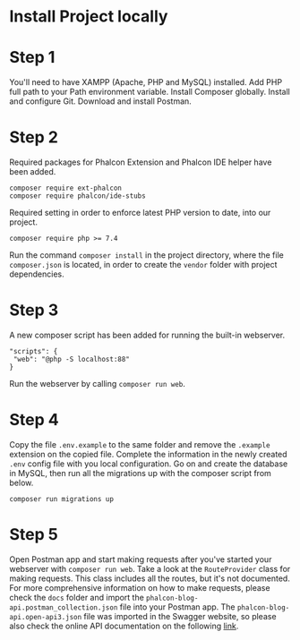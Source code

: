 
# Install Project locally

# Step 1

You'll need to have XAMPP (Apache, PHP and MySQL) installed. Add PHP full path to your Path environment variable.
Install Composer globally. Install and configure Git. Download and install Postman.

# Step 2

Required packages for Phalcon Extension and Phalcon IDE helper have been added.

```
composer require ext-phalcon
composer require phalcon/ide-stubs
```

Required setting in order to enforce latest PHP version to date, into our project.

```
composer require php >= 7.4
```

Run the command `composer install` in the project directory, where the file `composer.json` is located, in order to create the `vendor` folder with project dependencies.

# Step 3

A new composer script has been added for running the built-in webserver.

```
"scripts": {
 "web": "@php -S localhost:88"
}
```

Run the webserver by calling `composer run web`.

# Step 4

Copy the file `.env.example` to the same folder and remove the `.example` extension on the copied file.
Complete the information in the newly created `.env` config file with you local configuration.
Go on and create the database in MySQL, then run all the migrations up with the composer script from below.

```
composer run migrations up
```

# Step 5

Open Postman app and start making requests after you've started your webserver with `composer run web`.
Take a look at the `RouteProvider` class for making requests. This class includes all the routes, but it's not documented.
For more comprehensive information on how to make requests, please check the `docs` folder and import the `phalcon-blog-api.postman_collection.json` file into your Postman app.
The `phalcon-blog-api.open-api3.json` file was imported in the Swagger website, so please also check the online API documentation on the following [link](https://app.swaggerhub.com/apis-docs/alinmigea/phalcon-blog_api/1.0).
